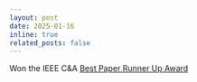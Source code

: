 ```yaml
---
layout: post
date: 2025-01-16
inline: true
related_posts: false
---
```


Won the IEEE C&A [Best Paper Runner Up Award](https://cs.uwaterloo.ca/news/professor-ana-crisan-wins-ieee-paper-award-outstanding)

